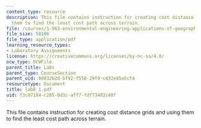 ```yaml
---
content_type: resource
description: This file contains instruction for creating cost distance grids and using
  them to find the least cost path across terrain.
file: /courses/1-963-environmental-engineering-applications-of-geographic-information-systems-fall-2004/f3c07184c2850d3caff7fdf73402c40f_lab8_1.pdf
file_size: 58108
file_type: application/pdf
learning_resource_types:
- Laboratory Assignments
license: https://creativecommons.org/licenses/by-nc-sa/4.0/
ocw_type: OCWFile
parent_title: Labs
parent_type: CourseSection
parent_uid: b0832b2d-bf92-f558-29f9-cd32e85a5cf4
resourcetype: Document
title: lab8_1.pdf
uid: f3c07184-c285-0d3c-aff7-fdf73402c40f
---
```

This file contains instruction for creating cost distance grids and using them to find the least cost path across terrain.